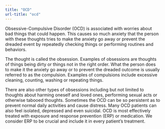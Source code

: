 ```yaml
---
title: "OCD"
url-title: "ocd"
---
```


Obsessive-Compulsive Disorder (OCD) is associated with worries about bad things that could happen. This causes so much anxiety that the person with these thoughts tries to make the anxiety go away or prevent the dreaded event by repeatedly checking things or performing routines and behaviors.

The thought is called the obsession. Examples of obsessions are thoughts of things being dirty or things not in the right order. What the person does to make it the anxiety go away or to prevent the dreaded outcome is usually referred to as the compulsion. Examples of compulsions include excessive cleaning, counting, washing or repeating things.

There are also other types of obsessions including but not limited to thoughts about harming oneself and loved ones, performing sexual acts or otherwise tabooed thoughts. Sometimes the OCD can be so persistent as to prevent normal daily activities and cause distress. Many OCD patients can also feel isolated, depressed and even suicidal. OCD is most effectively treated with exposure and response prevention (ERP) or medication. We consider ERP to be crucial and include it in every patient’s treatment.